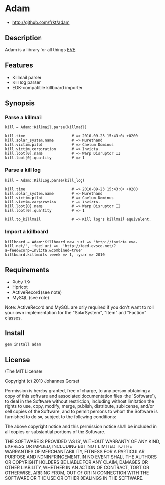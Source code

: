 # Adam

* http://github.com/frkt/adam

## Description

Adam is a library for all things [EVE](http://www.eveonline.com/).

## Features

* Killmail parser
* Kill log parser
* EDK-compatible killboard importer

## Synopsis

### Parse a killmail

    kill = Adam::Killmail.parse(killmail)
  
    kill.time                     # => 2010-09-23 15:43:04 +0200
    kill.solar_system.name        # => Murethand
    kill.victim.pilot             # => Caelum Dominus
    kill.victim.corporation       # => Invicta.
    kill.loot[0].name             # => Warp Disruptor II
    kill.loot[0].quantity         # => 1
  
### Parse a kill log

    kill = Adam::KillLog.parse(kill_log)
  
    kill.time                     # => 2010-09-23 15:43:04 +0200
    kill.solar_system.name        # => Murethand
    kill.victim.pilot             # => Caelum Dominus
    kill.victim.corporation       # => Invicta.
    kill.loot[0].name             # => Warp Disruptor II
    kill.loot[0].quantity         # => 1
  
    kill.to_killmail              # => Kill log's killmail equivalent.
  
### Import a killboard
  
    killboard = Adam::Killboard.new :uri => 'http://invicta.eve-kill.net/', :feed_uri =>  'http://feed.evsco.net/?a=feed&corp=Invicta.&combined=true'
    killboard.killmails :week => 1, :year => 2010
  

## Requirements

* Ruby 1.9
* Hpricot
* ActiveRecord (see note)
* MySQL (see note)

Note: ActiveRecord and MySQL are only required if you don't want to roll your own implementation for the "SolarSystem", "Item" and "Faction" classes.

## Install

    gem install adam

## License

(The MIT License)

Copyright (c) 2010 Johannes Gorset

Permission is hereby granted, free of charge, to any person obtaining
a copy of this software and associated documentation files (the
'Software'), to deal in the Software without restriction, including
without limitation the rights to use, copy, modify, merge, publish,
distribute, sublicense, and/or sell copies of the Software, and to
permit persons to whom the Software is furnished to do so, subject to
the following conditions:

The above copyright notice and this permission notice shall be
included in all copies or substantial portions of the Software.

THE SOFTWARE IS PROVIDED 'AS IS', WITHOUT WARRANTY OF ANY KIND,
EXPRESS OR IMPLIED, INCLUDING BUT NOT LIMITED TO THE WARRANTIES OF
MERCHANTABILITY, FITNESS FOR A PARTICULAR PURPOSE AND NONINFRINGEMENT.
IN NO EVENT SHALL THE AUTHORS OR COPYRIGHT HOLDERS BE LIABLE FOR ANY
CLAIM, DAMAGES OR OTHER LIABILITY, WHETHER IN AN ACTION OF CONTRACT,
TORT OR OTHERWISE, ARISING FROM, OUT OF OR IN CONNECTION WITH THE
SOFTWARE OR THE USE OR OTHER DEALINGS IN THE SOFTWARE.
